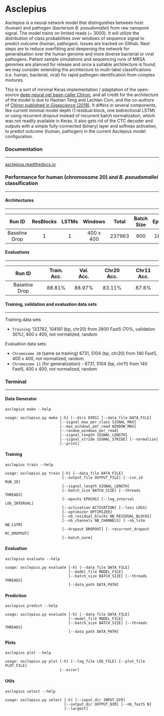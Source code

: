 # Asclepius

Asclepius is a neural network model that distinguishes between host (human) and pathogen (bacterium *B. pseudomallei*) from raw nanopore signal. The model trains on limited reads (~ 3000). It will utilize the distribution of class probabilities over windows of sequence signal to predict outcome (human, pathogen). Issues are tracked on Github. Next steps are to reduce overfitting and deepening the network for generalisation over the human genome and more diverse bacterial or viral pathogens. Patient sample simulations and sequencing runs of MRSA genomes are planned for release and once a suitable architecture is found, we may consider extending the architecture to multi-label classifications (i.e. human, bacterial, viral) for rapid pathogen identification from complex mixtures.

This is a sort of minimal Keras implementation / adaptation of the open-source [deep neural net base-caller Chiron](https://github.com/haotianteng/Chiron), and all credit for the architecture of the model is due to Haotian Teng and Lachlan Coin, and the co-authors of [Chiron published in Gigascience (2018)](https://academic.oup.com/gigascience/article/7/5/giy037/4966989). It differs in several components, like current minimal model depth (1 residual block, one bidirectional LSTM) or using recurrent dropout instead of recurrent batch normalization, which was not readily available in Keras. It also gets rid of the CTC decoder and outputs with a simple fully-connected (binary) layer and softmax activation, to predict outcome (human, pathogen) in the current Asclepius model configuration.

### Documentation
---

[asclepius.readthedocs.io](https://asclepius.readthedocs.io)

### Performance for human (chromosome 20) and *B. pseudomallei* classification
---

#### Architectures
---

| Run ID         | ResBlocks | LSTMs  | Windows   | Total     | Batch Size  | Epochs | Dropout   | Recurrent Dropout | Batch Norm |
| :------------: | :-------: | :----: | :-------: | :-------: | :---------: | :----: | :-------: | :---------------: | :--------: |
| Baseline Drop  |  1        | 1      | 400 x 400 | 237963    | 900         | 16/20  | 0.2       |  0.2              |  False     |


#### Evaluations
---


| Run ID         | Train. Acc. | Val. Acc.  | Chr20 Acc. | Chr11 Acc.  |   
| :------------: | :----------:| :--------: | :--------: | :---------: |
| Baseline Drop  |  88.81%     | 88.97%     | 83.11%     | 87.6%       |


#### Training, validation and evaluation data sets
---

Training data sets

* `Training`: 133782, 104181 (bp, chr20) from 2800 Fast5 (70%, validation 30%), 400 x 400, not normalized, random

Evaluation data sets:

* `Chromosome 20` (same as training) 6731, 5104 (bp, chr20) from 140 Fast5, 400 x 400, not normalized, random
* `Chromosome 11` (for generalization) - 6731, 5104 (bp, chr11) from 140 Fast5, 400 x 400, not normalized, random

### Terminal
---

#### Data Generator

`asclepius make --help`

```
usage: asclepius.py make [-h] [--dirs DIRS] [--data_file DATA_FILE]
                         [--signal_max_per_class SIGNAL_MAX]
                         [--max_windows_per_read WINDOW_MAX]
                         [--random_windows_per_read]
                         [--signal_length SIGNAL_LENGTH]
                         [--signal_stride SIGNAL_STRIDE] [--normalize]
                         [--print]
```

#### Training 

`asclepius train --help`

```
usage: asclepius.py train [-h] [--data_file DATA_FILE]
                          [--output_file OUTPUT_FILE] [--run_id RUN_ID]
                          [--signal_length SIGNAL_LENGTH]
                          [--batch_size BATCH_SIZE] [--threads THREADS]
                          [--epochs EPOCHS] [--log_interval LOG_INTERVAL]
                          [--activation ACTIVATION] [--loss LOSS]
                          [--optimizer OPTIMIZER]
                          [--nb_residual_blocks NB_RESIDUAL_BLOCKS]
                          [--nb_channels NB_CHANNELS] [--nb_lstm NB_LSTM]
                          [--dropout DROPOUT] [--recurrent_dropout RC_DROPOUT]
                          [--batch_norm]
```

#### Evaluation

`asclepius evaluate --help`

```
usage: asclepius.py evaluate [-h] [--data_file DATA_FILE]
                             [--model_file MODEL_FILE]
                             [--batch_size BATCH_SIZE] [--threads THREADS]
                             [--data_path DATA_PATH]
```


#### Prediction

`asclepius predict --help`

```
usage: asclepius.py evaluate [-h] [--data_file DATA_FILE]
                             [--model_file MODEL_FILE]
                             [--batch_size BATCH_SIZE] [--threads THREADS]
                             [--data_path DATA_PATH]
```

#### Plots

`asclepius plot --help`

```
usage: asclepius.py plot [-h] [--log_file LOG_FILE] [--plot_file PLOT_FILE]
                         [--error]
```

#### Utils

`asclepius select --help`

```
usage: asclepius.py select [-h] [--input_dir INPUT_DIR]
                           [--output_dir OUTPUT_DIR] [--nb_fast5 N]
                           [--largest]
```
